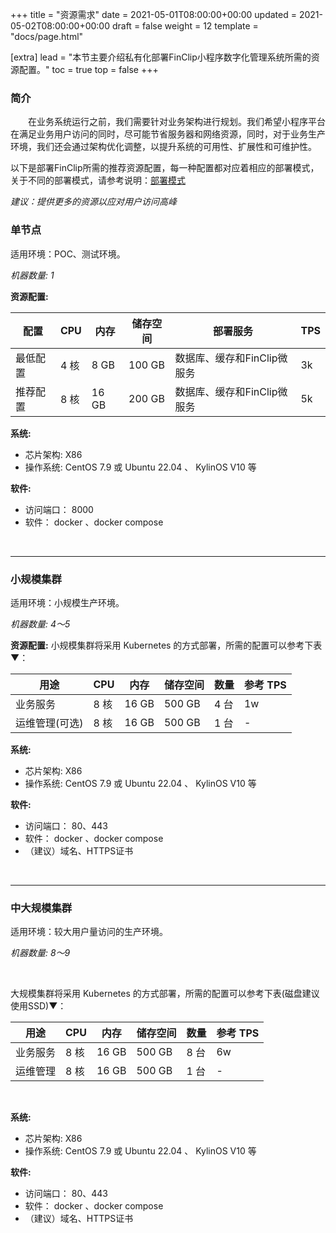 +++
title = "资源需求"
date = 2021-05-01T08:00:00+00:00
updated = 2021-05-02T08:00:00+00:00
draft = false
weight = 12
template = "docs/page.html"

[extra]
lead = "本节主要介绍私有化部署FinClip小程序数字化管理系统所需的资源配置。"
toc = true
top = false
+++

### 简介

&emsp;&emsp;在业务系统运行之前，我们需要针对业务架构进行规划。我们希望小程序平台在满足业务用户访问的同时，尽可能节省服务器和网络资源，同时，对于业务生产环境，我们还会通过架构优化调整，以提升系统的可用性、扩展性和可维护性。

以下是部署FinClip所需的推荐资源配置，每一种配置都对应着相应的部署模式，关于不同的部署模式，请参考说明：[部署模式](/docs/getting-started/deploy/)


*建议：提供更多的资源以应对用户访问高峰*



### 单节点

适用环境：POC、测试环境。

*机器数量: 1* 

**资源配置:**


| 配置 | CPU  | 内存  | 储存空间 | 部署服务                | TPS|
| ---  | ---- | ----- | -------- | ------------------------|----|
| 最低配置 | 4 核 | 8 GB  | 100 GB   |数据库、缓存和FinClip微服务| 3k |
| 推荐配置 | 8 核 | 16 GB | 200 GB   |数据库、缓存和FinClip微服务| 5k |

**系统:**
* 芯片架构: X86
* 操作系统: CentOS 7.9 或 Ubuntu 22.04 、 KylinOS V10 等

**软件:**
* 访问端口： 8000 
* 软件： docker 、docker compose

<br>

--- 

### 小规模集群

适用环境：小规模生产环境。

*机器数量: 4～5* 

**资源配置:**
小规模集群将采用 Kubernetes 的方式部署，所需的配置可以参考下表▼：

| 用途  | CPU  | 内存  | 储存空间 | 数量     | 参考 TPS |
| ---- | ---- | ----- | -------- | ----- |--------|
| 业务服务 | 8 核 | 16 GB | 500 GB   | 4 台 | 1w |
| 运维管理(可选)   | 8 核 | 16 GB | 500 GB   | 1 台 | -  |


**系统:**
* 芯片架构: X86
* 操作系统: CentOS 7.9 或 Ubuntu 22.04 、 KylinOS V10 等

**软件:**
* 访问端口： 80、443 
* 软件： docker 、docker compose
* （建议）域名、HTTPS证书


<br>

---

### 中大规模集群

适用环境：较大用户量访问的生产环境。

*机器数量: 8～9* 

<br>

大规模集群将采用 Kubernetes 的方式部署，所需的配置可以参考下表(磁盘建议使用SSD)▼：

| 用途  | CPU  | 内存  | 储存空间 | 数量     | 参考 TPS |
| ---- | ---- | ----- | -------- | ----- |--------|
| 业务服务 | 8 核 | 16 GB | 500 GB   | 8 台 | 6w |
| 运维管理   | 8 核 | 16 GB | 500 GB   | 1 台 | -  |

<br>

**系统:**
* 芯片架构: X86
* 操作系统: CentOS 7.9 或 Ubuntu 22.04 、 KylinOS V10 等

**软件:**
* 访问端口： 80、443 
* 软件： docker 、docker compose
* （建议）域名、HTTPS证书

